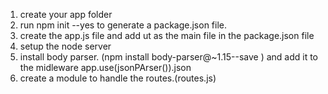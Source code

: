 1. create your app folder 
2. run npm init --yes to generate a package.json file.
3. create the app.js file and add ut as the main file in the package.json file 
4. setup the node server
5. install body parser. (npm install body-parser@~1.15--save ) and add it to the midleware app.use(jsonPArser()).json
6. create a module to handle the routes.(routes.js)